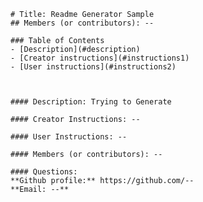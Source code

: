 

    # Title: Readme Generator Sample
    ## Members (or contributors): --

    ### Table of Contents
    - [Description](#description)
    - [Creator instructions](#instructions1)
    - [User instructions](#instructions2)



    #### Description: Trying to Generate
    
    #### Creator Instructions: --
    
    #### User Instructions: --

    #### Members (or contributors): --

    #### Questions:
    **Github profile:** https://github.com/--
    **Email: --**

    